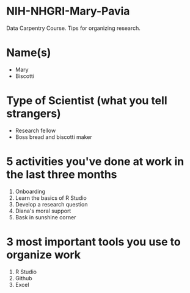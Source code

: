 # NIH-NHGRI-Mary-Pavia
Data Carpentry Course. Tips for organizing research.

# Name(s)
- Mary
- Biscotti

# Type of Scientist (what you tell strangers)
- Research fellow
- Boss bread and biscotti maker

# 5 activities you've done at work in the last three months
1. Onboarding
2. Learn the basics of R Studio
3. Develop a research question
4. Diana's moral support
5. Bask in sunshine corner

# 3 most important tools you use to organize work
1. R Studio
2. Github
3. Excel
